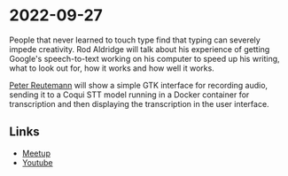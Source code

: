 # 2022-09-27

People that never learned to touch type find that typing can severely impede creativity. Rod Aldridge will talk about his experience of getting Google's speech-to-text working on his computer to speed up his writing, what to look out for, how it works and how well it works.

[Peter Reutemann](gtk) will show a simple GTK interface for recording audio, sending it to a Coqui STT model running in a Docker container for transcription and then displaying the transcription in the user interface.


## Links

* [Meetup](https://www.meetup.com/waikatolinuxusersgroup/events/283776705/)  
* [Youtube](https://www.youtube.com/watch?v=shD9vvYy1PQ)
